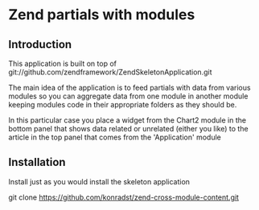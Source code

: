 Zend partials with modules
==========================

Introduction
------------
This application is built on top of git://github.com/zendframework/ZendSkeletonApplication.git

The main idea of the application is to feed partials with data from various modules so you can aggregate data from one module in another module keeping modules code in their appropriate folders as they should be.

In this particular case you place a widget from the Chart2 module in the bottom panel that shows data related or unrelated (either you like) to the article in the top panel that comes from the 'Application' module

Installation
------------
Install just as you would install the skeleton application

git clone https://github.com/konradst/zend-cross-module-content.git
